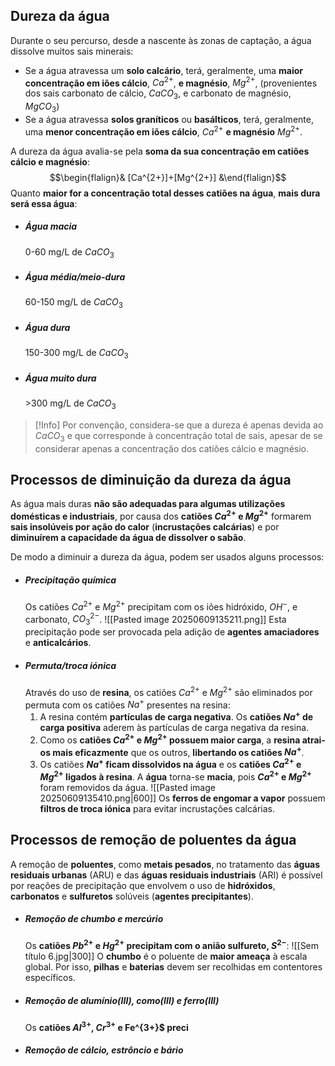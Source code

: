 ## Dureza da água
Durante o seu percurso, desde a nascente às zonas de captação, a água dissolve muitos sais minerais:
- Se a água atravessa um **solo calcário**, terá, geralmente, uma **maior concentração em iões cálcio**, $Ca^{2+}$, **e magnésio**, $Mg^{2+}$, (provenientes dos sais carbonato de cálcio, $CaCO_3$, e carbonato de magnésio, $MgCO_3$)
- Se a água atravessa **solos graníticos** ou **basálticos**, terá, geralmente, uma **menor concentração em iões cálcio**, $Ca^{2+}$ **e magnésio** $Mg^{2+}$.

A dureza da água avalia-se pela **soma da sua concentração em catiões cálcio e magnésio**:
$$\begin{flalign}& [Ca^{2+}]+[Mg^{2+}] &\end{flalign}$$
Quanto **maior for a concentração total desses catiões na água**, **mais dura será essa água**:
- ##### Água macia
	0-60 mg/L de $CaCO_3$
- ##### Água média/meio-dura
	60-150 mg/L de $CaCO_3$
- ##### Água dura
	150-300 mg/L de $CaCO_3$
- ##### Água muito dura
	\>300 mg/L de $CaCO_3$

>[!Info]
>Por convenção, considera-se que a dureza é apenas devida ao $CaCO_3$ e que corresponde à concentração total de sais, apesar de se considerar apenas a concentração dos catiões cálcio e magnésio.

## Processos de diminuição da dureza da água
As água mais duras **não são adequadas para algumas utilizações domésticas e industriais**, por
causa dos **catiões $Ca^{2+}$ e $Mg^{2+}$** formarem **sais insolúveis por ação do calor** (**incrustações calcárias**) e por **diminuírem a capacidade da água de dissolver o sabão**.

De modo a diminuir a dureza da água, podem ser usados alguns processos:
- ##### Precipitação química
	Os catiões $Ca^{2+}$ e $Mg^{2+}$ precipitam com os iões hidróxido, $OH^-$, e carbonato, $CO^{2-}_3$.
	![[Pasted image 20250609135211.png]]
	Esta precipitação pode ser provocada pela adição de **agentes amaciadores** e **anticalcários**.
- ##### Permuta/troca iónica
	Através do uso de **resina**, os catiões $Ca^{2+}$ e $Mg^{2+}$ são eliminados por permuta com os catiões $Na^+$ presentes na resina:
	1. A resina contém **partículas de carga negativa**. Os **catiões $Na^+$ de carga positiva** aderem às partículas de carga negativa da resina.
	2. Como os **catiões  $Ca^{2+}$ e $Mg^{2+}$ possuem maior carga**, a **resina atrai-os mais eficazmente** que os outros, **libertando os catiões $Na^+$**.
	3. Os catiões **$Na^+$ ficam dissolvidos na água** e os **catiões  $Ca^{2+}$ e $Mg^{2+}$ ligados à resina**.
	   A **água** torna-se **macia**, pois  **$Ca^{2+}$ e $Mg^{2+}$** foram removidos da água.
	![[Pasted image 20250609135410.png|600]]
	Os **ferros de engomar a vapor** possuem **filtros de troca iónica** para evitar incrustações calcárias.
## Processos de remoção de poluentes da água
A remoção de **poluentes**, como **metais pesados**, no tratamento das **águas residuais urbanas** (ARU) e das **águas residuais industriais** (ARI) é possível por reações de precipitação que envolvem o uso de **hidróxidos**, **carbonatos** e **sulfuretos** solúveis (**agentes precipitantes**).
- ##### Remoção de chumbo e mercúrio
	Os **catiões $Pb^{2+}$ e $Hg^{2+}$ precipitam com o anião sulfureto, $S^{2-}$**:
	![[Sem título 6.jpg|300]]
	O **chumbo** é o poluente de **maior ameaça** à escala global. Por isso, **pilhas** e **baterias** devem ser recolhidas em contentores específicos.
- ##### Remoção de alumínio(III), como(III) e ferro(III)
	Os **catiões $Al^{3+}$, $Cr^{3+}$ e Fe^{3+}$ preci**
- ##### Remoção de cálcio, estrôncio e bário

